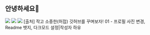 ## 안녕하세요👋
<img src="https://img.shields.io/badge/java-007396?style=for-the-badge&logo=OpenJDK&logoColor=white "> <img src="https://img.shields.io/badge/Spring-6DB33F?style=for-the-badge&logo=Spring&logoColor=white "> <img src="https://img.shields.io/badge/GitHub-EAEAEA?style=for-the-badge&logo=github&logoColor=000 "/>
[출처] 작고 소중한(허접) 깃허브를 꾸며보자! 01 - 프로필 사진 변경, Readme 뱃지, 다크모드 설정|작성자 하유





<!--
**jy031200/jy031200**는 GitHub 프로필에 'README.md '(이 파일)이 나타나므로 ✨ _special_ ✨ 저장소입니다.

시작할 수 있는 몇 가지 아이디어가 있습니다.

- 🔭 저는 현재...
- 🌱 저는 지금 배우고 있습니다...
- 👯 저는 공동으로...
- 🤔 도움을 구하고 있습니다...
- 💬 저한테...
- 📫 연락하는 방법 : ...
- 😄 대명사: ...
- ⚡ 재미있는 사실: ...
-->
